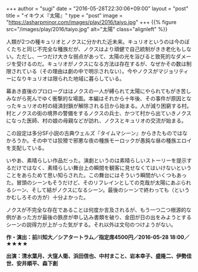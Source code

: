 +++
author = "sugi"
date = "2016-05-28T22:30:06+09:00"
layout = "post"
title = "イキウメ『太陽』"
type = "post"
image = "https://asharpminor.com/images/play/2016/taiyo.jpg"
+++
{{% figure src="/images/play/2016/taiyo.jpg" alt="太陽" class="alignleft" %}}

人類が2つの種キュリオとノクスに分かれた近未来。キュリオというのは今のぼくたちと同じ不完全な種族だが、ノクスはより頑健で自己統制がきき老化もしない。ただし、一つだけ大きな弱点があって、太陽の光を浴びると致死的なダメージを受けるのだ。キュリオがノクスになる方法は存在するが、なぜかその数は制限されている（その理由は劇の中で明示されない）。今やノクスがマジョリティーになりキュリオは限られた地域に暮らしている。

幕あき直後のプロローグははノクスの一人が縛られて太陽にやられてもがき苦しみながら死んでゆく衝撃的な場面。本編はそれから十年後、その事件が原因となったキュリオの村の経済封鎖が解除される日から始まる。人が減り困窮する村。村とノクスの街の境界の警備をするノクスの兵士、かつて村から出ていきノクスになった医師、村の娘の母親などが訪れ、ノクスとキュリオの交流が始まる。

この設定は多分SF小説の古典ウェルズ『タイムマシーン』からきたものではなかろうか。その中では狡猾で邪悪な夜の種族モーロックが愚鈍な昼の種族エロイを支配している。

いやあ、素晴らしい作品だった。演劇というのは素晴らしいストーリーを提示するだけではなく、素晴らしい舞台上の瞬間を観客に見せなくてはいけないということをあらためて思い知らされた。この舞台にはそういう瞬間がいくつもあった。冒頭のシーンもそうだけど、そのリフレインとしての克哉が太陽にあぶられるシーン、そして結がノクスになるシーン。最後のシーンで終わっても（というかむしろその方が）十分よかった。

ノクスが不完全な存在であることは何度か言及されるが、もう一つ二つ根源的な例があった方が最後の鉄彦が申し込み書類を破り、金田が日の出をみようとするシーンの説得力が上がった気がする。それ以外は文句のつけようがない。

**作・演出：前川知大／シアタートラム／指定席4500円／2016-05-28 18:00／★★★★**

**出演：清水葉月、大窪人衛、浜田信也、中村まこと、岩本幸子、盛隆二、伊勢佳世、安井順平、森下創**
